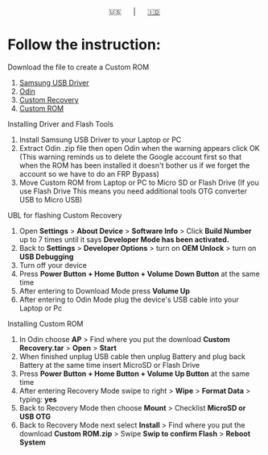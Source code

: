 <p align="center">🇺🇸<b></b>&nbsp;&nbsp;&nbsp;&nbsp;&nbsp;&nbsp;|&nbsp;&nbsp;&nbsp;&nbsp;&nbsp;&nbsp;<a href="https://github.com/cilegordev/Custom-ROM-SGJ2P/blob/main/README.md">🇮🇩</a></p>

# Follow the instruction:
Download the file to create a Custom ROM
1. [Samsung USB Driver](https://samsungusbdriver.com/category/download)
2. [Odin](https://odindownloader.com/category/download)
3. [Custom Recovery](https://github.com/cilegordev/Custom-ROM-SGJ2P/releases/tag/v3.0.1)
4. [Custom ROM](https://github.com/cilegordev/Custom-ROM-SGJ2P/releases/tag/v3.0.1)

Installing Driver and Flash Tools
1. Install Samsung USB Driver to your Laptop or PC
2. Extract Odin .zip file then open Odin when the warning appears click OK (This warning reminds us to delete the Google account first so that when the ROM has been installed it doesn't bother us if we forget the account so we have to do an FRP Bypass)
3. Move Custom ROM from Laptop or PC to Micro SD or Flash Drive (If you use Flash Drive This means you need additional tools OTG converter USB to Micro USB)

UBL for flashing Custom Recovery
1. Open **Settings** > **About Device** > **Software Info** > Click **Build Number** up to 7 times until it says **Developer Mode has been activated.**
2. Back to **Settings** > **Developer Options** > turn on **OEM Unlock** > turn on **USB Debugging**
3. Turn off your device
4. Press **Power Button + Home Button + Volume Down Button** at the same time
5. After entering to Download Mode press **Volume Up**
6. After entering to Odin Mode plug the device's USB cable into your Laptop or Pc

Installing Custom ROM
1. In Odin choose **AP** > Find where you put the download **Custom Recovery.tar** > **Open** > **Start**
2. When finished unplug USB cable then unplug Battery and plug back Battery at the same time insert MicroSD or Flash Drive
3. Press **Power Button + Home Button + Volume Up Button** at the same time
4. After entering Recovery Mode swipe to right > **Wipe** > **Format Data** > typing: **yes**
5. Back to Recovery Mode then choose **Mount** > Checklist **MicroSD or USB OTG**
6. Back to Recovery Mode next select **Install** > Find where you put the download **Custom ROM.zip** > Swipe **Swip to confirm Flash** > **Reboot System**
